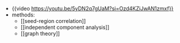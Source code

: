 - {{video https://youtu.be/5yDN2q7gUaM?si=Ozd4KZiJwAN1zmxf}}
- methods:
	- [[seed-region correlation]]
	- [[independent component analysis]]
	- [[graph theory]]